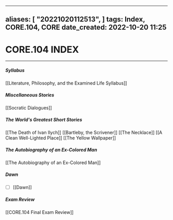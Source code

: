 
---
aliases: [ "20221020112513",  ]
tags: Index, CORE.104, CORE
date_created: 2022-10-20 11:25
---
# CORE.104 INDEX
---
##### Syllabus
[[Literature, Philosophy, and the Examined Life Syllabus]]

##### Miscellaneous Stories 
[[Socratic Dialogues]]

##### The World's Greatest Short Stories
[[The Death of Ivan Ilych]]
[[Bartleby, the Scrivener]]
[[The Necklace]]
[[A Clean Well-Lighted Place]] 
[[The Yellow Wallpaper]] 

##### The Autobiography of an Ex-Colored Man
[[The Autobiography of an Ex-Colored Man]]

##### Dawn
- [ ] [[Dawn]]

##### Exam Review
[[CORE.104 Final Exam Review]]